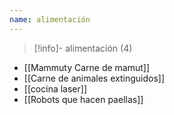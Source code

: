 ```yaml
---
name: alimentación
---
```

> [!info]- alimentación (4)

- [[Mammuty Carne de mamut]]
- [[Carne de animales extinguidos]]
- [[cocina laser]]
- [[Robots que hacen paellas]]